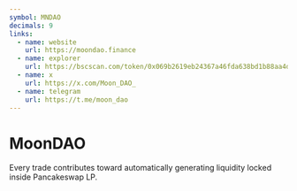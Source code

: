 ```yaml
---
symbol: MNDAO
decimals: 9
links:
  - name: website
    url: https://moondao.finance
  - name: explorer
    url: https://bscscan.com/token/0x069b2619eb24367a46fda638bd1b88aa4dad7879
  - name: x
    url: https://x.com/Moon_DAO_
  - name: telegram
    url: https://t.me/moon_dao
---
```


# MoonDAO

Every trade contributes toward automatically generating liquidity locked inside Pancakeswap LP.
